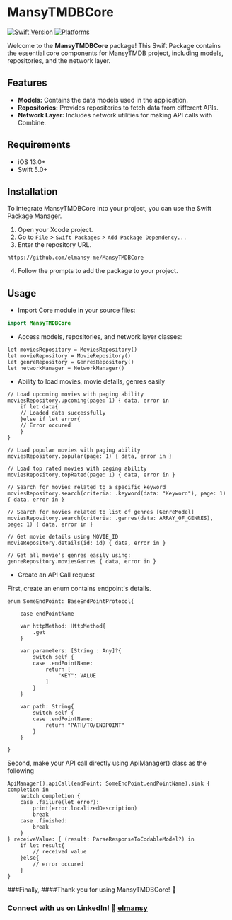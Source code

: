 # MansyTMDBCore

[![Swift Version](https://img.shields.io/badge/Swift-5.0-orange.svg)](https://swift.org/)
[![Platforms](https://img.shields.io/badge/Platforms-iOS-lightgrey.svg)](https://developer.apple.com/swift/)

Welcome to the **MansyTMDBCore** package! This Swift Package contains the essential core components for MansyTMDB project, including models, repositories, and the network layer.

## Features

- **Models:** Contains the data models used in the application.
- **Repositories:** Provides repositories to fetch data from different APIs.
- **Network Layer:** Includes network utilities for making API calls with Combine.

## Requirements

- iOS 13.0+
- Swift 5.0+

## Installation

To integrate MansyTMDBCore into your project, you can use the Swift Package Manager.

1. Open your Xcode project.
2. Go to `File` > `Swift Packages` > `Add Package Dependency...`
3. Enter the repository URL.
```
https://github.com/elmansy-me/MansyTMDBCore
```
4. Follow the prompts to add the package to your project.

## Usage

- Import Core module in your source files:

```swift
import MansyTMDBCore
```

- Access models, repositories, and network layer classes:

```
let moviesRepository = MoviesRepository()
let movieRepository = MovieRepository()
let genreRepository = GenresRepository()
let networkManager = NetworkManager()
```

- Ability to load movies, movie details, genres easily

```
// Load upcoming movies with paging ability
moviesRepository.upcoming(page: 1) { data, error in
    if let data{
    // Loaded data successfully
    }else if let error{
    // Error occured
    }
}

// Load popular movies with paging ability
moviesRepository.popular(page: 1) { data, error in }

// Load top rated movies with paging ability
moviesRepository.topRated(page: 1) { data, error in }

// Search for movies related to a specific keyword
moviesRepository.search(criteria: .keyword(data: "Keyword"), page: 1) { data, error in }

// Search for movies related to list of genres [GenreModel]
moviesRepository.search(criteria: .genres(data: ARRAY_OF_GENRES), page: 1) { data, error in }

// Get movie details using MOVIE_ID
movieRepository.details(id: id) { data, error in }

// Get all movie's genres easily using:
genreRepository.moviesGenres { data, error in }

```

- Create an API Call request

First, create an enum contains endpoint's details.

```
enum SomeEndPoint: BaseEndPointProtocol{

    case endPointName

    var httpMethod: HttpMethod{
        .get
    }
    
    var parameters: [String : Any]?{
        switch self {
        case .endPointName:
            return [
                "KEY": VALUE
            ]
        }
    }
    
    var path: String{
        switch self {
        case .endPointName:
            return "PATH/TO/ENDPOINT"
        }
    }
    
}
```

Second, make your API call directly using ApiManager() class as the following


```
ApiManager().apiCall(endPoint: SomeEndPoint.endPointName).sink { completion in
    switch completion {
    case .failure(let error):
        print(error.localizedDescription)
        break
    case .finished:
        break
    }
} receiveValue: { (result: ParseResponseToCodableModel?) in
    if let result{
        // received value
    }else{
        // error occured
    }
}
```

###Finally, 
####Thank you for using MansyTMDBCore! 🎉

### Connect with us on LinkedIn! 🔗 [elmansy](https://linkedin.com/in/elmansy)
